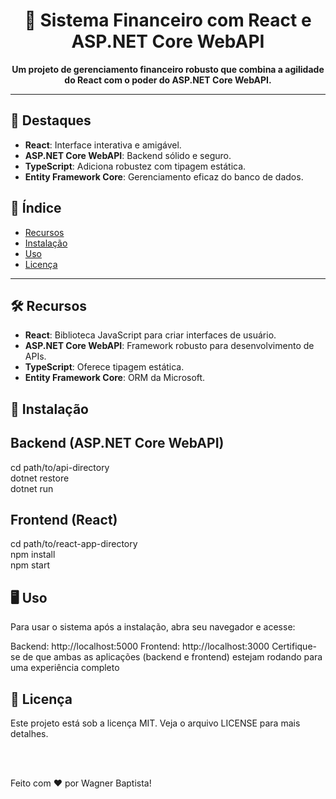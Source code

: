 <div align="center">

# 🏦 Sistema Financeiro com React e ASP.NET Core WebAPI

**Um projeto de gerenciamento financeiro robusto que combina a agilidade do React com o poder do ASP.NET Core WebAPI.**

</div>

---

## 🌟 Destaques

- **React**: Interface interativa e amigável.
- **ASP.NET Core WebAPI**: Backend sólido e seguro.
- **TypeScript**: Adiciona robustez com tipagem estática.
- **Entity Framework Core**: Gerenciamento eficaz do banco de dados.

## 📌 Índice

- [Recursos](#-recursos)
- [Instalação](#-instalação)
- [Uso](#-uso)
- [Licença](#-licença)

---

## 🛠️ Recursos

- **React**: Biblioteca JavaScript para criar interfaces de usuário.
- **ASP.NET Core WebAPI**: Framework robusto para desenvolvimento de APIs.
- **TypeScript**: Oferece tipagem estática.
- **Entity Framework Core**: ORM da Microsoft.

## 🚀 Instalação

## Backend (ASP.NET Core WebAPI)

cd path/to/api-directory<br>
dotnet restore<br>
dotnet run

## Frontend (React) 


cd path/to/react-app-directory<br>
npm install<br>
npm start

## 🖥️ Uso
Para usar o sistema após a instalação, abra seu navegador e acesse:

Backend: http://localhost:5000
Frontend: http://localhost:3000
Certifique-se de que ambas as aplicações (backend e frontend) estejam rodando para uma experiência completo

## 📝 Licença
Este projeto está sob a licença MIT. Veja o arquivo LICENSE para mais detalhes.


<br><br>
<div align="left">
Feito com ❤️ por Wagner Baptista!

</div>

